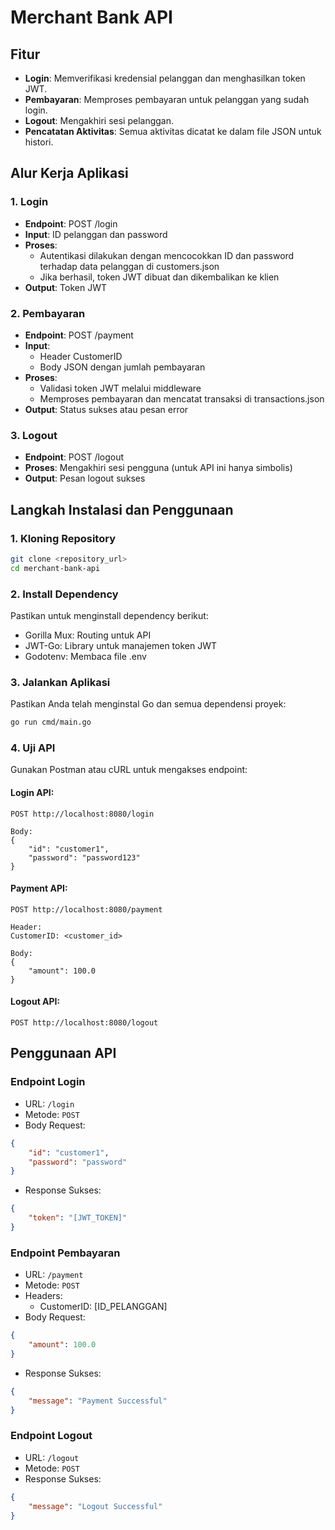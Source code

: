 # Merchant Bank API

## Fitur
- **Login**: Memverifikasi kredensial pelanggan dan menghasilkan token JWT.
- **Pembayaran**: Memproses pembayaran untuk pelanggan yang sudah login.
- **Logout**: Mengakhiri sesi pelanggan.
- **Pencatatan Aktivitas**: Semua aktivitas dicatat ke dalam file JSON untuk histori.

## Alur Kerja Aplikasi

### 1. Login
- **Endpoint**: POST /login
- **Input**: ID pelanggan dan password
- **Proses**:
  - Autentikasi dilakukan dengan mencocokkan ID dan password terhadap data pelanggan di customers.json
  - Jika berhasil, token JWT dibuat dan dikembalikan ke klien
- **Output**: Token JWT

### 2. Pembayaran
- **Endpoint**: POST /payment
- **Input**: 
  - Header CustomerID 
  - Body JSON dengan jumlah pembayaran
- **Proses**:
  - Validasi token JWT melalui middleware
  - Memproses pembayaran dan mencatat transaksi di transactions.json
- **Output**: Status sukses atau pesan error

### 3. Logout
- **Endpoint**: POST /logout
- **Proses**: Mengakhiri sesi pengguna (untuk API ini hanya simbolis)
- **Output**: Pesan logout sukses

## Langkah Instalasi dan Penggunaan

### 1. Kloning Repository
```bash
git clone <repository_url>
cd merchant-bank-api
```

### 2. Install Dependency
Pastikan untuk menginstall dependency berikut:
- Gorilla Mux: Routing untuk API
- JWT-Go: Library untuk manajemen token JWT
- Godotenv: Membaca file .env

### 3. Jalankan Aplikasi
Pastikan Anda telah menginstal Go dan semua dependensi proyek:
```bash
go run cmd/main.go
```

### 4. Uji API
Gunakan Postman atau cURL untuk mengakses endpoint:

#### Login API:
```http
POST http://localhost:8080/login

Body:
{
    "id": "customer1",
    "password": "password123"
}
```

#### Payment API:
```http
POST http://localhost:8080/payment

Header:
CustomerID: <customer_id>

Body:
{
    "amount": 100.0
}
```

#### Logout API:
```http
POST http://localhost:8080/logout
```

## Penggunaan API

### Endpoint Login
- URL: `/login`
- Metode: `POST`
- Body Request:
```json
{
    "id": "customer1",
    "password": "password"
}
```
- Response Sukses:
```json
{
    "token": "[JWT_TOKEN]"
}
```

### Endpoint Pembayaran
- URL: `/payment`
- Metode: `POST`
- Headers:
  - CustomerID: [ID_PELANGGAN]
- Body Request:
```json
{
    "amount": 100.0
}
```
- Response Sukses:
```json
{
    "message": "Payment Successful"
}
```

### Endpoint Logout
- URL: `/logout`
- Metode: `POST`
- Response Sukses:
```json
{
    "message": "Logout Successful"
}
```
